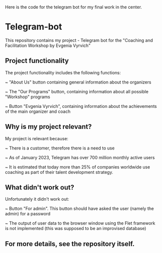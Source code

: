 Here is the code for the telegram bot for my final work in the center.

# Telegram-bot
This repository contains my project - Telegram bot for the "Coaching and Facilitation Workshop by Evgenia Vyrvich"

 ## Project functionality

The project functionality includes the following functions:

~ "About Us" button containing general information about the organizers

~ The "Our Programs" button, containing information about all possible "Workshop" programs

~ Button "Evgenia Vyrvich", containing information about the achievements of the main organizer and coach

## Why is my project relevant?
My project is relevant because:

~ There is a customer, therefore there is a need to use

~ As of January 2023, Telegram has over 700 million monthly active users

~ It is estimated that today more than 25% of companies worldwide use coaching as part of their talent development strategy.

## What didn't work out?

Unfortunately it didn't work out:

~ Button "For admin". This button should have asked the user (namely the admin) for a password

~ The output of user data to the browser window using the Flet framework is not implemented (this was supposed to be an improvised database)

## For more details, see the repository itself.
